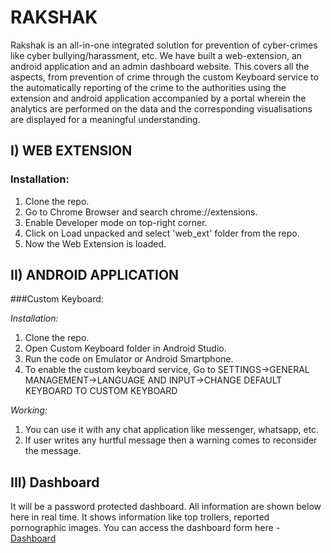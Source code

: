 # RAKSHAK
Rakshak is an all-in-one integrated solution for prevention of cyber-crimes like cyber bullying/harassment, etc. We have built a web-extension, an android application and an admin dashboard website. This covers all the aspects, from prevention of crime through the custom Keyboard service to the automatically reporting of the crime to the authorities using the extension and android application accompanied by a portal wherein the analytics are performed on the data and the corresponding visualisations are displayed for a meaningful understanding.

## I) WEB EXTENSION

### Installation:
1. Clone the repo.
2. Go to Chrome Browser and search chrome://extensions.
3. Enable Developer mode on top-right corner.
4. Click on Load unpacked and select 'web_ext' folder from the repo.
5. Now the Web Extension is loaded.

## II) ANDROID APPLICATION

###Custom Keyboard:

*Installation:*
1. Clone the repo.
2. Open Custom Keyboard folder in Android Studio.
3. Run the code on Emulator or Android Smartphone.
4. To enable the custom keyboard service, Go to SETTINGS->GENERAL MANAGEMENT->LANGUAGE AND INPUT->CHANGE DEFAULT KEYBOARD TO CUSTOM KEYBOARD

*Working:*
1. You can use it with any chat application like messenger, whatsapp, etc.
2. If user writes any hurtful message then a warning comes to reconsider the message.


## III) Dashboard
It will be a password protected dashboard.
All information are shown below here in real time.
It shows information like top trollers, reported pornographic images.
You can access the dashboard form here - [Dashboard](https://ebuzzet.com/rakshak)

